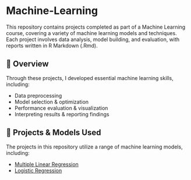 # Machine-Learning

This repository contains projects completed as part of a Machine Learning course, covering a variety of machine learning models and techniques. Each project involves data analysis, model building, and evaluation, with reports written in R Markdown (.Rmd).

## 📌 Overview
Through these projects, I developed essential machine learning skills, including:
- Data preprocessing 
- Model selection & optimization
- Performance evaluation & visualization
- Interpreting results & reporting findings

## 📂 Projects & Models Used
The projects in this repository utilize a range of machine learning models, including:
- [Multiple Linear Regression](https://github.com/pweave5/Machine-Learning/tree/main/Concrete-Compressive-Strength-MLR)
- [Logistic Regression](https://github.com/pweave5/Machine-Learning/tree/main/Heart-Disease-Logistic-Regression)
